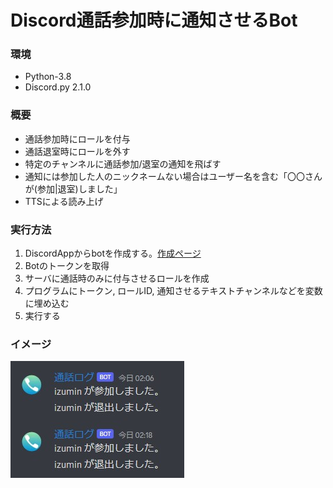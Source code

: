 # Discord通話参加時に通知させるBot
### 環境
- Python-3.8
- Discord.py 2.1.0

### 概要
- 通話参加時にロールを付与
- 通話退室時にロールを外す
- 特定のチャンネルに通話参加/退室の通知を飛ばす
- 通知には参加した人のニックネームない場合はユーザー名を含む「〇〇さんが(参加|退室)しました」
- TTSによる読み上げ

### 実行方法
1. DiscordAppからbotを作成する。[作成ページ](https://discord.com/developers/applications)
2. Botのトークンを取得
3. サーバに通話時のみに付与させるロールを作成
4. プログラムにトークン, ロールID, 通知させるテキストチャンネルなどを変数に埋め込む
5. 実行する

### イメージ
![image](./image.jpg)